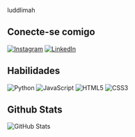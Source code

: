luddlimah

## Conecte-se comigo
[![Instagram](https://img.shields.io/badge/Instagram-000?style=for-the-badge&logo=instagram)](https://www.instagram.com/https://instagram.com/ludlimah_?utm_source=qr&igshid=MzNlNGNkZWQ4Mg%3D%3D/)
[![LinkedIn](https://img.shields.io/badge/LinkedIn-000?style=for-the-badge&logo=linkedin&logoColor=0E76A8)](https://www.linkedin.com/in/https://www.linkedin.com/in/ludmila-lima-a84654234/)
## Habilidades
![Python](https://img.shields.io/badge/Python-000?style=for-the-badge&logo=python)
![JavaScript](https://img.shields.io/badge/JavaScript-000?style=for-the-badge&logo=javascript)
![HTML5](https://img.shields.io/badge/HTML5-000?style=for-the-badge&logo=html5)
![CSS3](https://img.shields.io/badge/CSS3-000?style=for-the-badge&logo=css3&logoColor=264CE4)
## Github Stats
![GitHub Stats](https://github-readme-stats.vercel.app/api?username=luddlimah&theme=transparent&bg_color=000&border_color=30A3DC&show_icons=true&icon_color=30A3DC&title_color=E94D5F&text_color=FFF)
